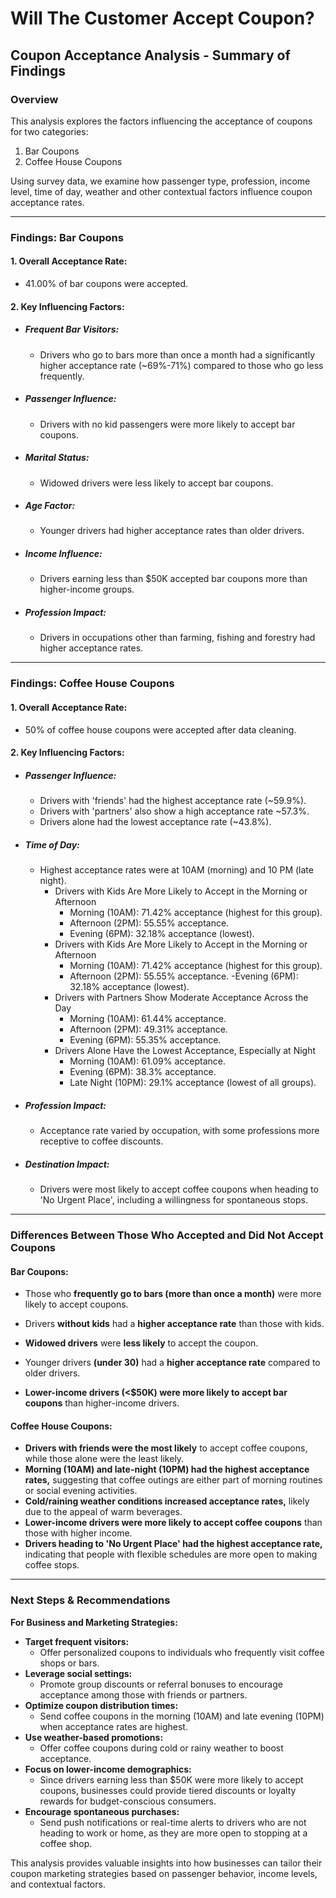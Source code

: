 # Will The Customer Accept Coupon?

## Coupon Acceptance Analysis - Summary of Findings

### Overview

This analysis explores the factors influencing the acceptance of coupons for two categories:
1. Bar Coupons
2. Coffee House Coupons

Using survey data, we examine how passenger type, profession, income level, time of day, 
weather and other contextual factors influence coupon acceptance rates.

---

### Findings: Bar Coupons

#### 1. Overall Acceptance Rate:

- 41.00% of bar coupons were accepted.

#### 2. Key Influencing Factors:

- ##### Frequent Bar Visitors: 
  - Drivers who go to bars more than once a month 
  had a significantly higher acceptance rate (~69%-71%) compared to those who go less frequently.
- ##### Passenger Influence: 
  - Drivers with no kid passengers were more likely to accept bar coupons.
- ##### Marital Status: 
  - Widowed drivers were less likely to accept bar coupons.
- ##### Age Factor: 
  - Younger drivers had higher acceptance rates than older drivers.
- ##### Income Influence: 
  - Drivers earning less than $50K accepted bar coupons more than higher-income groups.
- ##### Profession Impact: 
  - Drivers in occupations other than farming, fishing and forestry had higher acceptance rates.
---
### Findings: Coffee House Coupons

#### 1. Overall Acceptance Rate:
- 50% of coffee house coupons were accepted after data cleaning.

#### 2. Key Influencing Factors:
- ##### Passenger Influence:
  - Drivers with 'friends' had the highest acceptance rate (~59.9%).
  - Drivers with 'partners' also show a high acceptance rate ~57.3%.
  - Drivers alone had the lowest acceptance rate (~43.8%).
- ##### Time of Day:
  - Highest acceptance rates were at 10AM (morning) and 10 PM (late night).
    - Drivers with Kids Are More Likely to Accept in the Morning or Afternoon
      - Morning (10AM): 71.42% acceptance (highest for this group).
      - Afternoon (2PM): 55.55% acceptance.
      - Evening (6PM): 32.18% acceptance (lowest).
    - Drivers with Kids Are More Likely to Accept in the Morning or Afternoon 
      - Morning (10AM): 71.42% acceptance (highest for this group).
      - Afternoon (2PM): 55.55% acceptance.
      -Evening (6PM): 32.18% acceptance (lowest).
    - Drivers with Partners Show Moderate Acceptance Across the Day 
      - Morning (10AM): 61.44% acceptance. 
      - Afternoon (2PM): 49.31% acceptance. 
      - Evening (6PM): 55.35% acceptance.
    - Drivers Alone Have the Lowest Acceptance, Especially at Night 
      - Morning (10AM): 61.09% acceptance. 
      - Evening (6PM): 38.3% acceptance. 
      - Late Night (10PM): 29.1% acceptance (lowest of all groups).
- ##### Profession Impact:
  - Acceptance rate varied by occupation, with some professions more receptive to coffee discounts.
- ##### Destination Impact:
  - Drivers were most likely to accept coffee coupons when heading to 'No Urgent Place', including a willingness for spontaneous stops.
---
### Differences Between Those Who Accepted and Did Not Accept Coupons
#### Bar Coupons:
- Those who **frequently go to bars (more than once a month)** were more likely to accept coupons.
- Drivers **without kids** had a **higher acceptance rate** than those with kids.
- **Widowed drivers** were **less likely** to accept the coupon.

- Younger drivers **(under 30)** had a **higher acceptance rate** compared to older drivers.
- **Lower-income drivers (<$50K) were more likely to accept bar coupons** than higher-income drivers.

#### Coffee House Coupons:
- **Drivers with friends were the most likely** to accept coffee coupons, while those alone were the least likely.
- **Morning (10AM) and late-night (10PM) had the highest acceptance rates,** suggesting that coffee outings are either part of morning routines or social evening activities.
- **Cold/raining weather conditions increased acceptance rates,** likely due to the appeal of warm beverages.
- **Lower-income drivers were more likely to accept coffee coupons** than those with higher income.
- **Drivers heading to 'No Urgent Place' had the highest acceptance rate,** indicating that people with flexible schedules are more open to making coffee stops.
---
### Next Steps & Recommendations
**For Business and Marketing Strategies:**

- **Target frequent visitors:** 
  - Offer personalized coupons to individuals who frequently visit coffee shops or bars.
- **Leverage social settings:** 
  - Promote group discounts or referral bonuses to encourage acceptance among those with friends or partners.
- **Optimize coupon distribution times:** 
  - Send coffee coupons in the morning (10AM) and late evening (10PM) when acceptance rates are highest.
- **Use weather-based promotions:** 
  - Offer coffee coupons during cold or rainy weather to boost acceptance.
- **Focus on lower-income demographics:** 
  - Since drivers earning less than $50K were more likely to accept coupons, businesses could provide tiered discounts or loyalty rewards for budget-conscious consumers.
- **Encourage spontaneous purchases:** 
  - Send push notifications or real-time alerts to drivers who are not heading to work or home, as they are more open to stopping at a coffee shop.

This analysis provides valuable insights into how businesses can tailor their coupon marketing strategies based on passenger behavior, income levels, and contextual factors.
